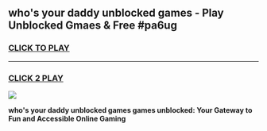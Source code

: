 
## who's your daddy unblocked games - Play Unblocked Gmaes & Free #pa6ug
<h3>
<a href="https://news.freeplayer.one?title=who's_your_daddy_unblocked_games&ref=03M">CLICK TO PLAY</a></h3>
<hr>

<h3>
<a href="https://news.freeplayer.one?title=who's_your_daddy_unblocked_games&ref=03M">CLICK 2 PLAY</a>
  
</h3>

<a href="https://news.freeplayer.one?title=who's_your_daddy_unblocked_games&ref=03M"><img src="https://clearcache.store/games.png"></a>


**who's your daddy unblocked games games unblocked: Your Gateway to Fun and Accessible Online Gaming**
